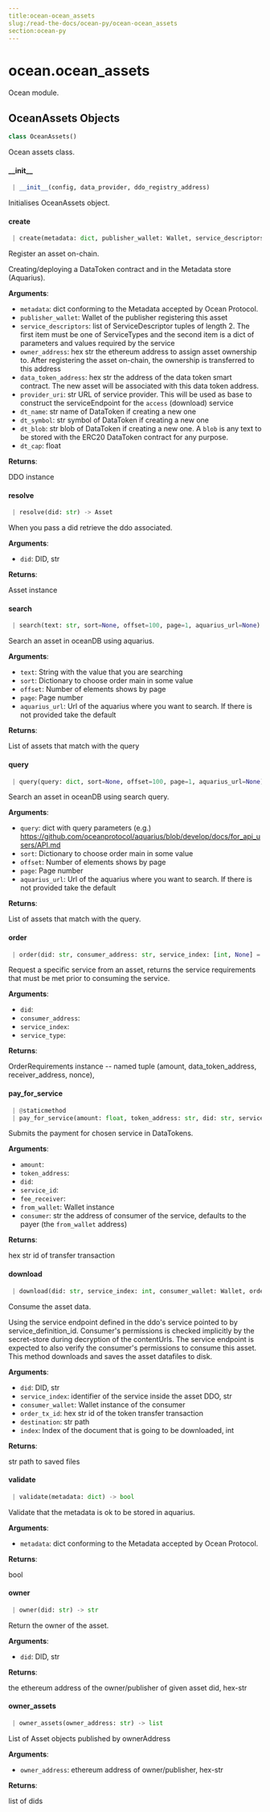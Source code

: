 ```yaml
---
title:ocean-ocean_assets
slug:/read-the-docs/ocean-py/ocean-ocean_assets
section:ocean-py
---
```

<a name="ocean.ocean_assets"></a>
# ocean.ocean\_assets

Ocean module.

<a name="ocean.ocean_assets.OceanAssets"></a>
## OceanAssets Objects

```python
class OceanAssets()
```

Ocean assets class.

<a name="ocean.ocean_assets.OceanAssets.__init__"></a>
#### \_\_init\_\_

```python
 | __init__(config, data_provider, ddo_registry_address)
```

Initialises OceanAssets object.

<a name="ocean.ocean_assets.OceanAssets.create"></a>
#### create

```python
 | create(metadata: dict, publisher_wallet: Wallet, service_descriptors: list = None, owner_address: str = None, data_token_address: str = None, provider_uri=None, dt_name: str = None, dt_symbol: str = None, dt_blob: str = None, dt_cap: float = None) -> (Asset, None)
```

Register an asset on-chain.

Creating/deploying a DataToken contract and in the Metadata store (Aquarius).

**Arguments**:

- `metadata`: dict conforming to the Metadata accepted by Ocean Protocol.
- `publisher_wallet`: Wallet of the publisher registering this asset
- `service_descriptors`: list of ServiceDescriptor tuples of length 2.
The first item must be one of ServiceTypes and the second
item is a dict of parameters and values required by the service
- `owner_address`: hex str the ethereum address to assign asset ownership to. After
registering the asset on-chain, the ownership is transferred to this address
- `data_token_address`: hex str the address of the data token smart contract. The new
asset will be associated with this data token address.
- `provider_uri`: str URL of service provider. This will be used as base to
construct the serviceEndpoint for the `access` (download) service
- `dt_name`: str name of DataToken if creating a new one
- `dt_symbol`: str symbol of DataToken if creating a new one
- `dt_blob`: str blob of DataToken if creating a new one. A `blob` is any text
to be stored with the ERC20 DataToken contract for any purpose.
- `dt_cap`: float

**Returns**:

DDO instance

<a name="ocean.ocean_assets.OceanAssets.resolve"></a>
#### resolve

```python
 | resolve(did: str) -> Asset
```

When you pass a did retrieve the ddo associated.

**Arguments**:

- `did`: DID, str

**Returns**:

Asset instance

<a name="ocean.ocean_assets.OceanAssets.search"></a>
#### search

```python
 | search(text: str, sort=None, offset=100, page=1, aquarius_url=None) -> list
```

Search an asset in oceanDB using aquarius.

**Arguments**:

- `text`: String with the value that you are searching
- `sort`: Dictionary to choose order main in some value
- `offset`: Number of elements shows by page
- `page`: Page number
- `aquarius_url`: Url of the aquarius where you want to search. If there is not
provided take the default

**Returns**:

List of assets that match with the query

<a name="ocean.ocean_assets.OceanAssets.query"></a>
#### query

```python
 | query(query: dict, sort=None, offset=100, page=1, aquarius_url=None) -> []
```

Search an asset in oceanDB using search query.

**Arguments**:

- `query`: dict with query parameters
(e.g.) https://github.com/oceanprotocol/aquarius/blob/develop/docs/for_api_users/API.md
- `sort`: Dictionary to choose order main in some value
- `offset`: Number of elements shows by page
- `page`: Page number
- `aquarius_url`: Url of the aquarius where you want to search. If there is not
provided take the default

**Returns**:

List of assets that match with the query.

<a name="ocean.ocean_assets.OceanAssets.order"></a>
#### order

```python
 | order(did: str, consumer_address: str, service_index: [int, None] = None, service_type: str = None) -> OrderRequirements
```

Request a specific service from an asset, returns the service requirements that
must be met prior to consuming the service.

**Arguments**:

- `did`: 
- `consumer_address`: 
- `service_index`: 
- `service_type`: 

**Returns**:

OrderRequirements instance -- named tuple (amount, data_token_address, receiver_address, nonce),

<a name="ocean.ocean_assets.OceanAssets.pay_for_service"></a>
#### pay\_for\_service

```python
 | @staticmethod
 | pay_for_service(amount: float, token_address: str, did: str, service_id: int, fee_receiver: str, from_wallet: Wallet, consumer: str = None) -> str
```

Submits the payment for chosen service in DataTokens.

**Arguments**:

- `amount`: 
- `token_address`: 
- `did`: 
- `service_id`: 
- `fee_receiver`: 
- `from_wallet`: Wallet instance
- `consumer`: str the address of consumer of the service, defaults to the payer (the `from_wallet` address)

**Returns**:

hex str id of transfer transaction

<a name="ocean.ocean_assets.OceanAssets.download"></a>
#### download

```python
 | download(did: str, service_index: int, consumer_wallet: Wallet, order_tx_id: str, destination: str, index: [int, None] = None) -> str
```

Consume the asset data.

Using the service endpoint defined in the ddo's service pointed to by service_definition_id.
Consumer's permissions is checked implicitly by the secret-store during decryption
of the contentUrls.
The service endpoint is expected to also verify the consumer's permissions to consume this
asset.
This method downloads and saves the asset datafiles to disk.

**Arguments**:

- `did`: DID, str
- `service_index`: identifier of the service inside the asset DDO, str
- `consumer_wallet`: Wallet instance of the consumer
- `order_tx_id`: hex str id of the token transfer transaction
- `destination`: str path
- `index`: Index of the document that is going to be downloaded, int

**Returns**:

str path to saved files

<a name="ocean.ocean_assets.OceanAssets.validate"></a>
#### validate

```python
 | validate(metadata: dict) -> bool
```

Validate that the metadata is ok to be stored in aquarius.

**Arguments**:

- `metadata`: dict conforming to the Metadata accepted by Ocean Protocol.

**Returns**:

bool

<a name="ocean.ocean_assets.OceanAssets.owner"></a>
#### owner

```python
 | owner(did: str) -> str
```

Return the owner of the asset.

**Arguments**:

- `did`: DID, str

**Returns**:

the ethereum address of the owner/publisher of given asset did, hex-str

<a name="ocean.ocean_assets.OceanAssets.owner_assets"></a>
#### owner\_assets

```python
 | owner_assets(owner_address: str) -> list
```

List of Asset objects published by ownerAddress

**Arguments**:

- `owner_address`: ethereum address of owner/publisher, hex-str

**Returns**:

list of dids

